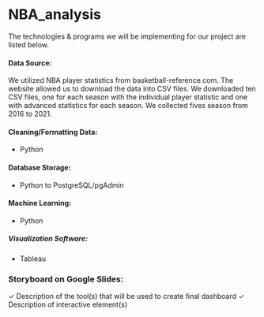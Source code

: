 # NBA_analysis
The technologies & programs we will be implementing for our project are listed below.

#### Data Source: 
We utilized NBA player statistics from basketball-reference.com. The website allowed us to download the data into CSV files. We downloaded ten CSV files, one for each season with the individual player statistic and one with advanced statistics for each season. We collected fives season from 2016 to 2021.
#### Cleaning/Formatting Data: 
* Python
#### Database Storage: 
* Python to PostgreSQL/pgAdmin
#### Machine Learning: 
* Python
##### Visualization Software: 
* Tableau
### Storyboard on Google Slides:
✓ Description of the tool(s) that will be
used to create final dashboard
✓ Description of interactive element(s)

